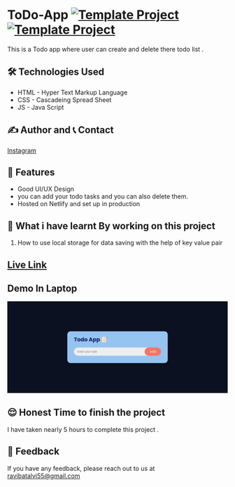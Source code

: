 # ToDo-App [![Template Project](https://img.shields.io/badge/Web-App-red)](http://www.gnu.org/licenses/agpl-3.0) [![Template Project](https://img.shields.io/badge/Technologies%20-HTML%2FCSS%2FJS-brightgreen)](http://www.gnu.org/licenses/agpl-3.0)

This is a Todo app where user can create and delete there todo list .


## 🛠 Technologies Used
  - HTML - Hyper Text Markup Language
  - CSS - Cascadeing Spread Sheet
  - JS - Java Script







## ✍️ Author and 📞 Contact

  [Instagram](https://www.instagram.com/ravibatalvi752/)
   

## 📝 Features

- Good UI/UX Design
- you can add your todo tasks and you can also delete them.
- Hosted on Netlify and set up in production

## 🤔 What i have learnt By working on this project
1. How to use local storage for data saving with the help of key value pair

## [Live Link](https://todo-app-p03.netlify.app/)


## Demo In Laptop

![image](./images/obj.png)


## 😌 Honest Time to finish the project

I have taken nearly 5 hours to complete this project .

## 👀 Feedback
If you have any feedback, please reach out to us at ravibatalvi55@gmail.com
